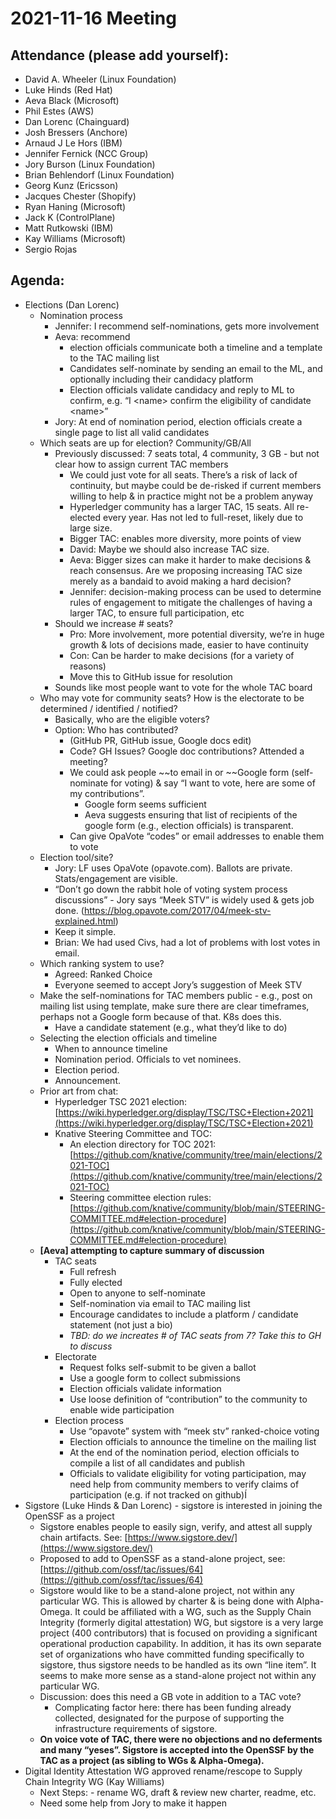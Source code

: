 # **2021-11-16 Meeting**

## Attendance (please add yourself):

* David A. Wheeler (Linux Foundation)
* Luke Hinds (Red Hat)
* Aeva Black (Microsoft)
* Phil Estes (AWS)
* Dan Lorenc (Chainguard)
* Josh Bressers (Anchore)
* Arnaud J Le Hors (IBM)
* Jennifer Fernick (NCC Group)
* Jory Burson (Linux Foundation)
* Brian Behlendorf (Linux Foundation) 
* Georg Kunz (Ericsson)
* Jacques Chester (Shopify)
* Ryan Haning (Microsoft)
* Jack K (ControlPlane)
* Matt Rutkowski (IBM)
* Kay Williams (Microsoft)
* Sergio Rojas 

## Agenda:

* Elections (Dan Lorenc)
    * Nomination process
        * Jennifer: I recommend self-nominations, gets more involvement
        * Aeva: recommend
            * election officials communicate both a timeline and a template to the TAC mailing list 
            * Candidates self-nominate by sending an email to the ML, and optionally including their candidacy platform
            * Election officials  validate candidacy and reply to  ML to  confirm, e.g. “I &lt;name> confirm the eligibility of candidate &lt;name>”
        * Jory:  At end of nomination period, election officials create a single page to list all valid candidates 
    * Which seats are up for election? Community/GB/All
        * Previously discussed: 7 seats total, 4 community, 3 GB - but not clear how to assign current TAC members
            * We could just vote for all seats. There’s a risk of lack of continuity, but maybe could be de-risked if current members willing to help & in practice might not be a problem anyway
            * Hyperledger community has a larger TAC, 15 seats. All re-elected every year. Has not led to full-reset, likely due to large size.
            * Bigger TAC: enables more diversity, more points of view
            * David: Maybe we should also increase TAC size.
            * Aeva: Bigger sizes can make it harder to make decisions & reach consensus.  Are we proposing increasing TAC size merely as a  bandaid to avoid making a hard decision?
            * Jennifer: decision-making process can be used to determine rules of engagement to mitigate the challenges of having a larger TAC, to ensure full participation, etc 
        * Should we increase # seats?
            * Pro: More involvement, more potential diversity, we’re in huge growth & lots of decisions made, easier to have continuity
            * Con: Can be harder to make decisions (for a variety of reasons)
            * Move this to GitHub issue for resolution
        * Sounds like most people want to vote for the whole TAC board
    * Who may vote for community seats? How is the electorate to be determined /  identified / notified?
        * Basically, who are the eligible voters?
        * Option: Who has contributed?
            * (GitHub PR, GitHub issue, Google docs edit) 
            * Code? GH Issues? Google doc contributions? Attended a meeting?
            * We could ask people ~~to email in or ~~Google form (self-nominate for voting) & say “I want to vote, here are some of my contributions”.
                * Google form seems sufficient
                * Aeva suggests ensuring that list of recipients of the google form (e.g., election officials) is transparent.
            * Can give OpaVote “codes” or email addresses to enable them to vote
    * Election tool/site?
        * Jory: LF uses OpaVote (opavote.com). Ballots are private. Stats/engagement are visible.
        * “Don’t go down the rabbit hole of voting system process discussions” - Jory says “Meek STV” is widely used & gets job done. (https://blog.opavote.com/2017/04/meek-stv-explained.html)
        * Keep it simple.
        * Brian: We had used Civs, had a lot of problems with lost votes in email.
    * Which ranking system to use? 
        * Agreed: Ranked Choice
        * Everyone seemed to accept Jory’s suggestion of Meek STV
    * Make the self-nominations for TAC members public - e.g., post on mailing list using template, make sure there are clear timeframes, perhaps not a Google form because of that. K8s does this.
        * Have a candidate statement (e.g., what they’d like to do)
    * Selecting the election officials and timeline
        * When to announce timeline
        * Nomination period. Officials to vet nominees.
        * Election period.
        * Announcement.
    * Prior art from chat:
        * Hyperledger TSC 2021 election: [https://wiki.hyperledger.org/display/TSC/TSC+Election+2021](https://wiki.hyperledger.org/display/TSC/TSC+Election+2021)
        * Knative Steering Committee and TOC:
            * An election directory for TOC 2021: [https://github.com/knative/community/tree/main/elections/2021-TOC](https://github.com/knative/community/tree/main/elections/2021-TOC)
            * Steering committee election rules: [https://github.com/knative/community/blob/main/STEERING-COMMITTEE.md#election-procedure](https://github.com/knative/community/blob/main/STEERING-COMMITTEE.md#election-procedure)
    * **[Aeva] attempting to capture summary of discussion**
        * TAC seats
            * Full refresh
            * Fully elected
            * Open to anyone to self-nominate
            * Self-nomination via email to TAC mailing list
            * Encourage candidates to include a platform / candidate statement (not just a bio)
            * _TBD: do we increates # of TAC seats from 7? Take this to GH to discuss_
        * Electorate
            * Request folks self-submit to be given a ballot
            * Use a google form to collect submissions
            * Election officials validate information
            * Use loose definition of “contribution” to the community to enable wide participation 
        * Election process
            * Use “opavote” system with “meek stv” ranked-choice voting
            * Election officials to announce the timeline on the mailing list
            * At the end of the nomination period, election officials to compile a list of all candidates and publish
            * Officials to validate eligibility for voting participation, may need help from community members to verify claims of participation (e.g. if not tracked on github)Í
* Sigstore (Luke Hinds & Dan Lorenc) - sigstore is interested in joining the OpenSSF as a project
    * Sigstore enables people to easily sign, verify, and attest all supply chain artifacts. See: [https://www.sigstore.dev/](https://www.sigstore.dev/)
    * Proposed to add to OpenSSF as a stand-alone project, see: [https://github.com/ossf/tac/issues/64](https://github.com/ossf/tac/issues/64)
    * Sigstore would like to be a stand-alone project, not within any particular WG. This is  allowed by charter & is being done with Alpha-Omega. It could be affiliated with a WG, such as the Supply Chain Integrity (formerly digital attestation) WG, but sigstore is a very large project (400 contributors) that is focused on providing a significant operational production capability. In addition, it has its own separate set of organizations who have committed funding specifically to sigstore, thus sigstore needs to be handled as its own “line item”. It seems to make more sense as a stand-alone project not within any particular WG.
    * Discussion: does this need a GB vote in addition to a TAC vote? 
        * Complicating factor here: there has been funding already collected, designated for the purpose of supporting the infrastructure requirements of sigstore.
    * **On voice vote of TAC, there were no objections and no deferments and many “yeses”. Sigstore is accepted into the OpenSSF by the TAC as a project (as sibling to WGs & Alpha-Omega).**
* Digital Identity Attestation WG approved rename/rescope to Supply Chain Integrity WG (Kay Williams)
    * Next Steps: - rename WG, draft & review new charter, readme, etc.
    * Need some help from Jory to make it happen